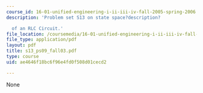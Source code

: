 ```yaml
---
course_id: 16-01-unified-engineering-i-ii-iii-iv-fall-2005-spring-2006
description: 'Problem set S13 on state space?description?

  of an RLC Circuit.'
file_location: /coursemedia/16-01-unified-engineering-i-ii-iii-iv-fall-2005-spring-2006/ae4646f18bc6f96e4fd0f508d01cecd2_s13_ps09_fall03.pdf
file_type: application/pdf
layout: pdf
title: s13_ps09_fall03.pdf
type: course
uid: ae4646f18bc6f96e4fd0f508d01cecd2

---
```

None